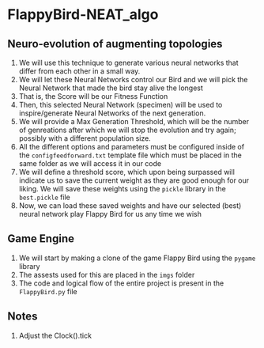 # FlappyBird-NEAT_algo
## Neuro-evolution of augmenting topologies
1. We will use this technique to generate various neural networks that differ from each other in a small way.
2. We will let these Neural Networks control our Bird and we will pick the Neural Network that made the bird stay alive the longest 
3. That is, the Score will be our Fitness Function
4. Then, this selected Neural Network (specimen) will be used to inspire/generate Neural Networks of the next generation.
5. We will provide a Max Generation Threshold, which will be the number of genreations after which we will stop the evolution and try again; possibly with a different population size.
6. All the different options and parameters must be configured inside of the `configfeedforward.txt` template file which must be placed in the same folder as we will access it in our code
7. We will define a threshold score, which upon being surpassed will indicate us to save the current weight as they are good enough for our liking. We will save these weights using the `pickle` library in the `best.pickle` file
8. Now, we can load these saved weights and have our selected (best) neural network play Flappy Bird for us any time we wish

## Game Engine
1. We will start by making a clone of the game Flappy Bird using the `pygame` library
2. The assests used for this are placed in the `imgs` folder
3. The code and logical flow of the entire project is present in the `FlappyBird.py` file

## Notes
1. Adjust the Clock().tick
